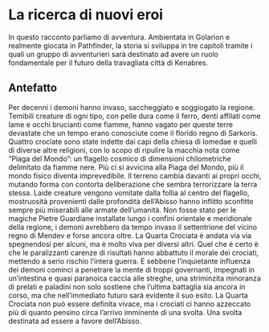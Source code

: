 # La ricerca di nuovi eroi
In questo racconto parliamo di avventura. Ambientata in Golarion e realmente giocata in Pathfinder, la storia si sviluppa in tre capitoli tramite i quali un gruppo di avventurieri sarà destinato ad avere un ruolo fondamentale per il futuro della travagliata città di Kenabres.
## Antefatto
Per decenni i demoni hanno invaso, saccheggiato e soggiogato la regione. Temibili creature di ogni tipo, con pelle dura come il ferro, denti affilati come lame e occhi brucianti come fiamme, hanno vagato per queste terre devastate che un tempo erano conosciute come il florido regno di Sarkoris. Quattro crociate sono state indette dai capi della chiesa di Iomedae e quelli di diverse altre religioni, con lo scopo di ripulire la macchia nota come “Piaga del Mondo”: un flagello cosmico di dimensioni chilometriche delimitato da fiamme nere. Più ci si avvicina alla Piaga del Mondo, più il mondo fisico diventa imprevedibile. Il terreno cambia davanti ai propri occhi, mutando forma con contorta deliberazione che sembra terrorizzare la terra stessa. Laide creature vengono vomitate dalla follia al centro del flagello, mostruosità provenienti dalle profondità dell’Abisso hanno inflitto sconfitte sempre più miserabili alle armate dell’umanità. Non fosse stato per le magiche Pietre Guardiane installate lungo i confini orientale e meridionale della regione, i demoni avrebbero da tempo invaso il settentrione del vicino regno di Mendev e forse ancora oltre. La Quarta Crociata è andata via via spegnendosi per alcuni, ma è molto viva per diversi altri. Quel che è certo è che le paralizzanti carenze di risultati hanno abbattuto il morale dei crociati, mettendo a serio rischio l’intera guerra. E sebbene l’inquietante influenza dei demoni cominci a penetrare la mente di troppi governanti, impegnati in un’intestina e quasi paranoica caccia alle streghe, una striminzita minoranza di prelati e paladini non solo sostiene che l’ultima battaglia sia ancora in corso, ma che nell’immediato futuro sarà evidente il suo esito. La Quarta Crociata non può essere definita vivace, ma i crociati ci hanno azzeccato più di quanto pensino circa l’arrivo imminente di una svolta. Una svolta destinata ad essere a favore dell’Abisso.
 
